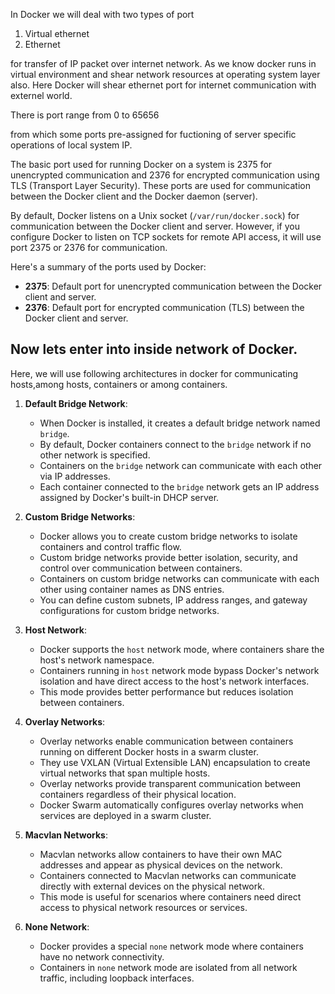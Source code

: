 In Docker we will deal with two types of port
1. Virtual ethernet
2. Ethernet

for transfer of IP packet over internet network.
As we know docker runs in virtual environment and shear network resources at operating system layer also.
Here Docker will shear ethernet port for internet communication with externel world.

There is port range from 0 to 65656 

from which some ports pre-assigned for fuctioning of server specific operations of local system IP.

The basic port used for running Docker on a system is 2375 for unencrypted communication and 2376 for encrypted communication using TLS (Transport Layer Security). These ports are used for communication between the Docker client and the Docker daemon (server). 

By default, Docker listens on a Unix socket (`/var/run/docker.sock`) for communication between the Docker client and server. However, if you configure Docker to listen on TCP sockets for remote API access, it will use port 2375 or 2376 for communication.

Here's a summary of the ports used by Docker:

- **2375**: Default port for unencrypted communication between the Docker client and server.
- **2376**: Default port for encrypted communication (TLS) between the Docker client and server.


## Now lets enter into inside network of Docker.
Here, we will use following architectures in docker for communicating hosts,among hosts, containers or among containers.

1. **Default Bridge Network**:
   - When Docker is installed, it creates a default bridge network named `bridge`.
   - By default, Docker containers connect to the `bridge` network if no other network is specified.
   - Containers on the `bridge` network can communicate with each other via IP addresses.
   - Each container connected to the `bridge` network gets an IP address assigned by Docker's built-in DHCP server.

2. **Custom Bridge Networks**:
   - Docker allows you to create custom bridge networks to isolate containers and control traffic flow.
   - Custom bridge networks provide better isolation, security, and control over communication between containers.
   - Containers on custom bridge networks can communicate with each other using container names as DNS entries.
   - You can define custom subnets, IP address ranges, and gateway configurations for custom bridge networks.

3. **Host Network**:
   - Docker supports the `host` network mode, where containers share the host's network namespace.
   - Containers running in `host` network mode bypass Docker's network isolation and have direct access to the host's network interfaces.
   - This mode provides better performance but reduces isolation between containers.

4. **Overlay Networks**:
   - Overlay networks enable communication between containers running on different Docker hosts in a swarm cluster.
   - They use VXLAN (Virtual Extensible LAN) encapsulation to create virtual networks that span multiple hosts.
   - Overlay networks provide transparent communication between containers regardless of their physical location.
   - Docker Swarm automatically configures overlay networks when services are deployed in a swarm cluster.

5. **Macvlan Networks**:
   - Macvlan networks allow containers to have their own MAC addresses and appear as physical devices on the network.
   - Containers connected to Macvlan networks can communicate directly with external devices on the physical network.
   - This mode is useful for scenarios where containers need direct access to physical network resources or services.

6. **None Network**:
   - Docker provides a special `none` network mode where containers have no network connectivity.
   - Containers in `none` network mode are isolated from all network traffic, including loopback interfaces.



